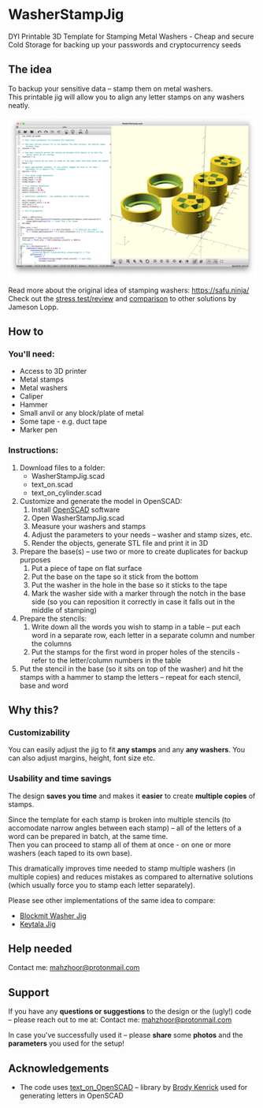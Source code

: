 # WasherStampJig
DYI Printable 3D Template for Stamping Metal Washers - Cheap and secure Cold Storage for backing up your passwords and cryptocurrency seeds

## The idea

To backup your sensitive data – stamp them on metal washers.  
This printable jig will allow you to align any letter stamps on any washers neatly.

![Code and 3D model in OpenSCAD software](media/Code_and_model_in_OpenSCAD.png "Code and 3D model in OpenSCAD software")

Read more about the original idea of stamping washers: https://safu.ninja/  
Check out the [stress test/review](https://jlopp.github.io/metal-bitcoin-storage-reviews/reviews/safu-ninja/) and [comparison](https://jlopp.github.io/metal-bitcoin-storage-reviews/) to other solutions by Jameson Lopp.

## How to

### You'll need:
* Access to 3D printer 
* Metal stamps
* Metal washers
* Caliper
* Hammer
* Small anvil or any block/plate of metal
* Some tape - e.g. duct tape
* Marker pen

### Instructions:
1. Download files to a folder:
    * WasherStampJig.scad
    * text_on.scad
    * text_on_cylinder.scad
1. Customize and generate the model in OpenSCAD:
    1. Install [OpenSCAD](https://openscad.org/) software 
    1. Open WasherStampJig.scad
    1. Measure your washers and stamps
    1. Adjust the parameters to your needs – washer and stamp sizes, etc.
    1. Render the objects, generate STL file and print it in 3D
1. Prepare the base(s) – use two or more to create duplicates for backup purposes
    1. Put a piece of tape on flat surface
    1. Put the base on the tape so it stick from the bottom
    1. Put the washer in the hole in the base so it sticks to the tape
    1. Mark the washer side with a marker through the notch in the base side (so you can reposition it correctly in case it falls out in the middle of stamping)
1. Prepare the stencils:
    1. Write down all the words you wish to stamp in a table – put each word in a separate row, each letter in a separate column and number the columns
    1. Put the stamps for the first word in proper holes of the stencils - refer to the letter/column numbers in the table
1. Put the stencil in the base (so it sits on top of the washer) and hit the stamps with a hammer to stamp the letters – repeat for each stencil, base and word

## Why this?

### Customizability
You can easily adjust the jig to fit **any stamps** and any **any washers**. You can also adjust margins, height, font size etc.

### Usability and time savings
The design **saves you time** and makes it **easier** to create **multiple copies** of stamps.

Since the template for each stamp is broken into multiple stencils (to accomodate narrow angles between each stamp) – all of the letters of a word can be prepared in batch, at the same time.  
Then you can proceed to stamp all of them at once - on one or more washers (each taped to its own base).

This dramatically improves time needed to stamp multiple washers (in multiple copies) and reduces mistakes as compared to alternative solutions (which usually force you to stamp each letter separately).

Please see other implementations of the same idea to compare:
* [Blockmit Washer Jig](https://estudiobitcoin.com/fabrica-tu-billetera-fria-con-arandelas/)
* [Keytala Jig](https://www.hardwarewallet.it/en/keytala-jig/)

## Help needed

Contact me: mahzhoor@protonmail.com

## Support
If you have any **questions or suggestions** to the design or the (ugly!) code – please reach out to me at: Contact me: mahzhoor@protonmail.com

In case you've successfully used it – please **share** some **photos** and the **parameters** you used for the setup!

## Acknowledgements
* The code uses [text_on_OpenSCAD](https://github.com/brodykenrick/text_on_OpenSCAD) – library by [Brody Kenrick](https://github.com/brodykenrick) used for generating letters in OpenSCAD